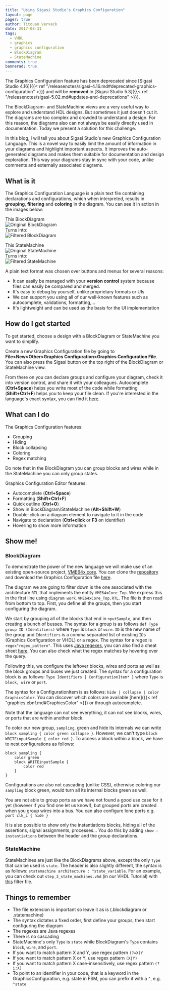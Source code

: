 ```yaml
---
title: "Using Sigasi Studio's Graphics Configuration"
layout: page
pager: true
author: Titouan Vervack
date: 2017-08-31
tags: 
  - VHDL
  - graphics
  - graphics configuration
  - BlockDiagram
  - StateMachine
comments: true
bannerad: true
---
```


<div class="uk-alert-danger" uk-alert>
    <a class="uk-alert-close" uk-close></a>

The Graphics Configuration feature has been deprecated since [Sigasi Studio 4.16]({{< ref "/releasenotes/sigasi-4.16.md#deprecated-graphics-configuration" >}}) and will be **removed** in [Sigasi Studio 5.3]({{< ref "/releasenotes/sigasi-5.02.md#updates-and-deprecations" >}}).
</div>

The BlockDiagram- and StateMachine views are a very useful way to explore and understand HDL designs. But sometimes it just doesn't cut it.
The diagrams are too complex and crowded to understand a design.
For this reason, the diagrams also can not always be easily directly used in documentation.
Today we present a solution for this challenge.

In this blog, I will tell you about Sigasi Studio's new Graphics Configuration Language.
This is a novel way to easily limit the amount of information in your diagrams and highlight important aspects.
It improves the auto-generated diagrams and makes them suitable for documentation and design exploration.
This way your diagrams stay in sync with your code, unlike comments and externally associated diagrams.

## What is it
The Graphics Configuration Language is a plain text file containing declarations and configurations, which when interpreted, results in **grouping**, **filtering** and **coloring** in the diagram.
You can see it in action in the images below:

This BlockDiagram  
![Original BlockDiagram](/img/tech/using-graphics-configuration/BdOriginal.svg)  
Turns into:  
![Filtered BlockDiagram](/img/tech/using-graphics-configuration/BdFiltered.svg)  

This StateMachine  
![Original StateMachine](/img/tech/using-graphics-configuration/FsmOriginal.svg)  
Turns into:  
![Filtered StateMachine](/img/tech/using-graphics-configuration/FsmFiltered.svg)  

A plain text format was chosen over buttons and menus for several reasons:

* It can easily be managed with your **version control** system because files can easily be compared and merged.
* It's easy to debug by yourself, unlike proprietary formats or UIs
* We can support you using all of our well-known features such as autocomplete, validations, formatting,...
* It's lightweight and can be used as the basis for the UI implementation

## How do I get started
To get started, choose a design with a BlockDiagram or StateMachine you want to simplify.

Create a new Graphics Configuration file by going to **File>New>Other>Graphics Configuration>Graphics Configuration File**.
You can also press the Sigasi button on the top right of the BlockDiagram or StateMachine view.

From there on you can declare groups and configure your diagram, check it into version control, and share it with your colleagues.
Autocomplete (**Ctrl+Space**) helps you write most of the code while formatting (**Shift+Ctrl+F**) helps you to keep your file clean.
If you're interested in the language's exact syntax, you can find it [here](/tech/graphics.ebnf).

## What can I do
The Graphics Configuration features:

* Grouping
* Hiding
* Block collapsing
* Coloring
* Regex matching

Do note that in the BlockDiagram you can group blocks and wires while in the StateMachine you can only group states.

Graphics Configuration Editor features:

* Autocomplete (**Ctrl+Space**)
* Formatting (**Shift+Ctrl+F**)
* Quick outline (**Ctrl+O**)
* Show in BlockDiagram/StateMachine (**Alt+Shift+W**)
* Double-click on a diagram element to navigate to it in the code
* Navigate to declaration (**Ctrl+click** or **F3** on identifier)
* Hovering to show more information

## Show me!

### BlockDiagram

To demonstrate the power of the new language we will make use of an existing open-source project, [VME64x core](https://www.ohwr.org/projects/vme64x-core).
You can clone the [repository](git://ohwr.org/hdl-core-lib/vme64x-core.git) and download the Graphics Configuration file [here](/resources/tech/using-graphics-configuration/VME64xCore_Top.blockdiagram).

The diagram we are going to filter down is the one associated with the architecture `RTL` that implements the entity `VME64xCore_Top`.
We express this in the first line using `diagram work.VME64xCore_Top.RTL`.
The file is then read from bottom to top. First, you define all the groups, then you start configuring the diagram.

We start by grouping all of the blocks that end in `nputSample`, and then creating a bunch of busses.
The syntax for a group is as follows `def Type group ID (Identifiers)` where `Type` is `block` or `wire`.
`ID` is the new name of the group and `Identifiers` is a comma separated list of existing `ID`s (Graphics Configuration or VHDL) or a regex.
The syntax for a regex is `regex"regex_pattern"`. This uses [Java regexes](https://docs.oracle.com/en/java/javase/17/docs/api/java.base/java/util/regex/Pattern.html), you can also find a cheat sheet [here](http://files.zeroturnaround.com/pdf/zt_regular-expressions-cheat-sheet.pdf).
You can also check what the regex matches by hovering over the query.

Following this, we configure the leftover blocks, wires and ports as well as the block groups and buses we just created.
The syntax for a configuration block is as follows: `Type Identifiers { ConfigurationItem* }` where `Type` is `block, wire` or `port`.

The syntax for a ConfigurationItem is as follows: `hide | collapse | color GraphicsColor`. You can discover which colors are available [here]({{< ref "graphics.ebnf.md#GraphicsColor" >}}) or through autocomplete.

Note that the language can not see everything, it can not see blocks, wires, or ports that are within another block.

To color our new group, `sampling`, green and hide its internals we can write `block sampling { color green collapse }`.
However, we can't type `block WRITEinputSample { color red }`. To access a block within a block, we have to nest configurations as follows:
```
block sampling {
    color green
    block WRITEinputSample {
        color red
    }
}
```

Configurations are also not cascading (unlike CSS), otherwise coloring our `sampling` block green, would turn all its internal blocks green as well.

You are not able to group ports as we have not found a good use case for it yet (however if you find one let us know!), but grouped ports are created when you group wires into a bus.
You can also configure lone ports e.g. `port clk_i { hide }`

It is also possible to show only the instantiations blocks, hiding all of the assertions, signal assignments, processes...
You do this by adding `show : instantiations` between the header and the group declarations.

### StateMachine

StateMachines are just like the BlockDiagrams above, except the only `Type` that can be used is `state`.
The header is also slightly different, the syntax is as follows: `statemachine architecture : ^state_variable`.
For an example, you can check out `step_3_state_machines.vhd` (in our VHDL Tutorial) with [this](/resources/tech/using-graphics-configuration/step_3_state_machines.statemachine) filter file.

## Things to remember

* The file extension is important so leave it as is (.blockdiagram or .statemachine)
* The syntax dictates a fixed order, first define your groups, then start configuring the diagram
* The regexes are Java regexes
* There is no cascading
* StateMachine's only `Type` is `state` while BlockDiagram's `Type` contains `block`, `wire`, and `port`.
* If you want to match pattern X and Y, use regex pattern `(?=X)Y`
* If you want to match pattern X or Y, use regex pattern `(X|Y)`
* If you want to match pattern X case-insensitively, use regex pattern `(?i:X)`
* To point to an identifier in your code, that is a keyword in the GraphicsConfiguration, e.g. state in FSM,
you can prefix it with a `^`, e.g. `^state`

